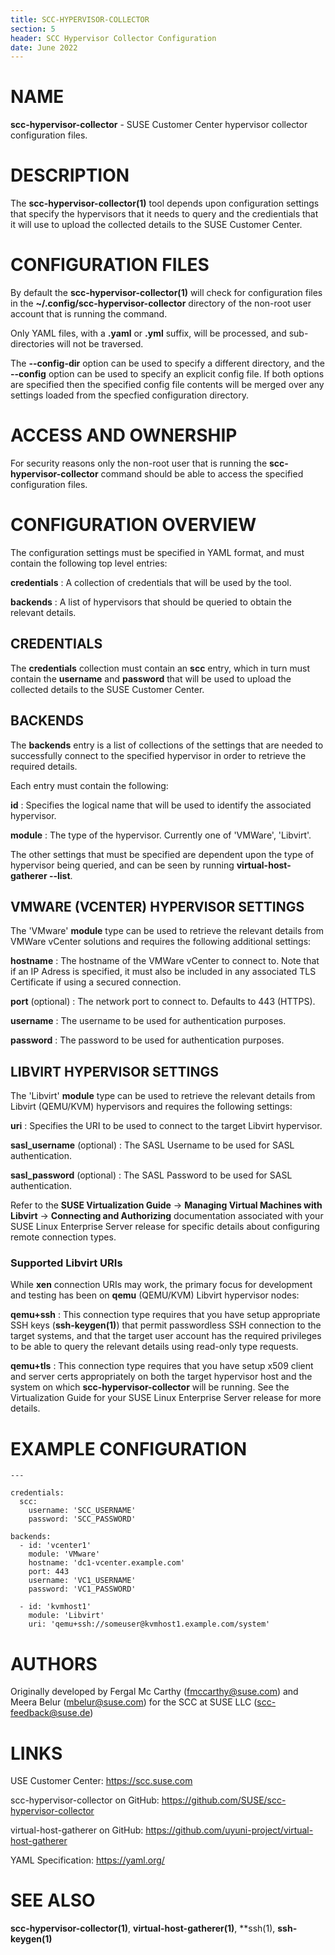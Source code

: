 ```yaml
---
title: SCC-HYPERVISOR-COLLECTOR
section: 5
header: SCC Hypervisor Collector Configuration
date: June 2022
---
```

# NAME

**scc-hypervisor-collector** - SUSE Customer Center hypervisor
collector configuration files.

# DESCRIPTION

The **scc-hypervisor-collector(1)** tool depends upon configuration
settings that specify the hypervisors that it needs to query and the
credientials that it will use to upload the collected details to the
SUSE Customer Center.

# CONFIGURATION FILES

By default the **scc-hypervisor-collector(1)** will check for
configuration files in the **~/.config/scc-hypervisor-collector**
directory of the non-root user account that is running the command.

Only YAML files, with a **.yaml** or **.yml** suffix, will be processed,
and sub-directories will not be traversed.

The **--config-dir** option can be used to specify a different directory,
and the **--config** option can be used to specify an explicit config
file. If both options are specified then the specified config file
contents will be merged over any settings loaded from the specfied
configuration directory.

# ACCESS AND OWNERSHIP

For security reasons only the non-root user that is running the
**scc-hypervisor-collector** command should be able to access the
specified configuration files.

# CONFIGURATION OVERVIEW

The configuration settings must be specified in YAML format, and must
contain the following top level entries:

**credentials**
  : A collection of credentials that will be used by the tool.

**backends**
  : A list of hypervisors that should be queried to obtain the relevant
    details.

## CREDENTIALS

The **credentials** collection must contain an **scc** entry, which
in turn must contain the **username** and **password** that will be
used to upload the collected details to the SUSE Customer Center.

## BACKENDS

The **backends** entry is a list of collections of the settings that
are needed to successfully connect to the specified hypervisor in
order to retrieve the required details.

Each entry must contain the following:

**id**
  : Specifies the logical name that will be used to identify the
    associated hypervisor.

**module**
  : The type of the hypervisor. Currently one of 'VMWare', 'Libvirt'.

The other settings that must be specified are dependent upon the type
of hypervisor being queried, and can be seen by running
**virtual-host-gatherer --list**.

## VMWARE (VCENTER) HYPERVISOR SETTINGS

The 'VMware' **module** type can be used to retrieve the relevant
details from VMWare vCenter solutions and requires the following
additional settings:

**hostname**
  : The hostname of the VMWare vCenter to connect to. Note that if
    an IP Adress is specified, it must also be included in any
    associated TLS Certificate if using a secured connection.

**port** (optional)
  : The network port to connect to. Defaults to 443 (HTTPS).

**username**
  : The username to be used for authentication purposes.

**password**
  : The password to be used for authentication purposes.

## LIBVIRT HYPERVISOR SETTINGS

The 'Libvirt' **module** type can be used to retrieve the relevant
details from Libvirt (QEMU/KVM) hypervisors and requires the
following settings:

**uri**
  : Specifies the URI to be used to connect to the target Libvirt
    hypervisor.

**sasl_username** (optional)
  : The SASL Username to be used for SASL authentication.

**sasl_password** (optional)
  : The SASL Password to be used for SASL authentication.

Refer to the **SUSE Virtualization Guide** -> **Managing Virtual
Machines with Libvirt** -> **Connecting and Authorizing**
documentation associated with your SUSE Linux Enterprise Server
release for specific details about configuring remote connection
types.

### Supported Libvirt URIs

While **xen** connection URIs may work, the primary focus for
development and testing has been on **qemu** (QEMU/KVM) Libvirt
hypervisor nodes:

**qemu+ssh**
: This connection type requires that you have setup appropriate
  SSH keys (**ssh-keygen(1)**) that permit passwordless SSH
  connection to the target systems, and that the target user
  account has the required privileges to be able to query the
  relevant details using read-only type requests.

**qemu+tls**
: This connection type requires that you have setup x509 client
  and server certs appropriately on both the target hypervisor
  host and the system on which **scc-hypervisor-collector** will
  be running. See the Virtualization Guide for your SUSE Linux
  Enterprise Server release for more details.

# EXAMPLE CONFIGURATION

```
---

credentials:
  scc:
    username: 'SCC_USERNAME'
    password: 'SCC_PASSWORD'

backends:
  - id: 'vcenter1'
    module: 'VMware'
    hostname: 'dc1-vcenter.example.com'
    port: 443
    username: 'VC1_USERNAME'
    password: 'VC1_PASSWORD'

  - id: 'kvmhost1'
    module: 'Libvirt'
    uri: 'qemu+ssh://someuser@kvmhost1.example.com/system'
```

# AUTHORS

Originally developed by Fergal Mc Carthy (fmccarthy@suse.com) and
Meera Belur (mbelur@suse.com) for the SCC at SUSE LLC (scc-feedback@suse.de)

# LINKS

USE Customer Center: https://scc.suse.com

scc-hypervisor-collector on GitHub: https://github.com/SUSE/scc-hypervisor-collector

virtual-host-gatherer on GitHub: https://github.com/uyuni-project/virtual-host-gatherer

YAML Specification: https://yaml.org/

# SEE ALSO

**scc-hypervisor-collector(1)**, **virtual-host-gatherer(1)**, **ssh(1),
**ssh-keygen(1)**
